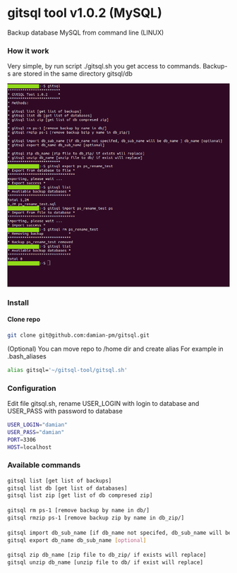 # gitsql tool v1.0.2 (MySQL)

Backup database MySQL from command line (LINUX)

### How it work
Very simple, by run script ./gitsql.sh you get access to commands. Backup-s are stored in the same directory gitsql/db

![screen](screen.png)

### Install

#### Clone repo

```bash
git clone git@github.com:damian-pm/gitsql.git
```
(Optional)
You can move repo to /home dir and create alias
For example in .bash_aliases

```bash
alias gitsql='~/gitsql-tool/gitsql.sh' 
```

### Configuration

Edit file gitsql.sh, rename USER_LOGIN with login to database and USER_PASS with password to database
```bash
USER_LOGIN="damian"
USER_PASS="damian"
PORT=3306
HOST=localhost
```

### Available commands

```bash
gitsql list [get list of backups]
gitsql list db [get list of databases]
gitsql list zip [get list of db compresed zip]

gitsql rm ps-1 [remove backup by name in db/]
gitsql rmzip ps-1 [remove backup zip by name in db_zip/]

gitsql import db_sub_name [if db_name not specifed, db_sub_name will be db_name ] db_name [optional] 
gitsql export db_name db_sub_name [optional] 

gitsql zip db_name [zip file to db_zip/ if exists will replace]
gitsql unzip db_name [unzip file to db/ if exist will replace]
```
